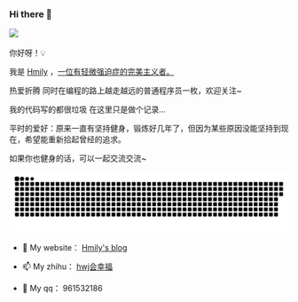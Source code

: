 ### Hi there 👋

<!--
**ihmily/ihmily** is a ✨ _special_ ✨ repository because its `README.md` (this file) appears on your GitHub profile.

Here are some ideas to get you started:

- 🔭 I’m currently working on ...

- 🌱 I’m currently learning ...

- 👯 I’m looking to collaborate on ...

- 🤔 I’m looking for help with ...

- 💬 Ask me about ...

- 📫 How to reach me: ...

- 😄 Pronouns: ...

- ⚡ Fun fact: ...
  -->

![](https://views.whatilearened.today/views/github/ihmily/views.svg)

你好呀！💡

我是 [Hmily](https://github.com/mao2022) ，[一位有轻微强迫症的完美主义者。](https://github.com/mao2022)

热爱折腾 同时在编程的路上越走越远的普通程序员一枚，欢迎关注~

我的代码写的都很垃圾 在这里只是做个记录...

平时的爱好：原来一直有坚持健身，锻炼好几年了，但因为某些原因没能坚持到现在，希望能重新拾起曾经的追求。

如果你也健身的话，可以一起交流交流~

![](https://github.com/ihmily/ihmily/blob/main/images/github-contribution-grid-snake.svg)

- 🤔 My website： [Hmily's blog](https://www.hmily.vip/)

- 📫 My zhihu： [hwj会幸福](https://www.zhihu.com/people/wo-jia-xiao-lai/posts)

- 👯 My qq： 961532186

  

